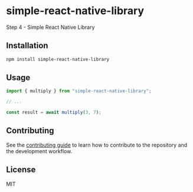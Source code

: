 # simple-react-native-library

Step 4 - Simple React Native Library

## Installation

```sh
npm install simple-react-native-library
```

## Usage

```js
import { multiply } from "simple-react-native-library";

// ...

const result = await multiply(3, 7);
```

## Contributing

See the [contributing guide](CONTRIBUTING.md) to learn how to contribute to the repository and the development workflow.

## License

MIT
